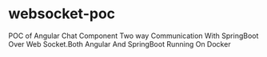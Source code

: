 # websocket-poc

POC of Angular Chat Component Two way Communication With SpringBoot Over Web Socket.Both Angular And SpringBoot Running On Docker

